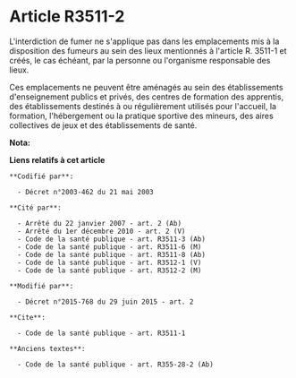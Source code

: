 # Article R3511-2

L'interdiction de fumer ne s'applique pas dans les emplacements mis à la disposition des fumeurs au sein des lieux mentionnés
à l'article R. 3511-1 et créés, le cas échéant, par la personne ou l'organisme responsable des lieux. 

Ces emplacements ne peuvent être aménagés au sein des établissements d'enseignement publics et privés, des centres de
formation des apprentis, des établissements destinés à ou régulièrement utilisés pour l'accueil, la formation, l'hébergement
ou la   pratique sportive des mineurs, des aires collectives de jeux et des établissements de santé.

**Nota:**



**Liens relatifs à cet article**

	**Codifié par**:

	  - Décret n°2003-462 du 21 mai 2003

	**Cité par**:

	  - Arrêté du 22 janvier 2007 - art. 2 (Ab)
	  - Arrêté du 1er décembre 2010 - art. 2 (V)
	  - Code de la santé publique - art. R3511-3 (Ab)
	  - Code de la santé publique - art. R3511-6 (M)
	  - Code de la santé publique - art. R3511-8 (Ab)
	  - Code de la santé publique - art. R3512-1 (V)
	  - Code de la santé publique - art. R3512-2 (M)

	**Modifié par**:

	  - Décret n°2015-768 du 29 juin 2015 - art. 2

	**Cite**:

	  - Code de la santé publique - art. R3511-1

	**Anciens textes**:

	  - Code de la santé publique - art. R355-28-2 (Ab)
